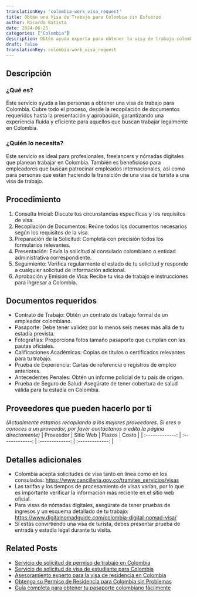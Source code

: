 ```yaml
---
translationKey: 'colombia-work_visa_request'
title: Obtén una Visa de Trabajo para Colombia sin Esfuerzo
author: Ricardo Batista
date: 2024-06-25
categories: ["Colombia"]
description: Obtén ayuda experta para obtener tu visa de trabajo colombiana. Proceso sin complicaciones, maximizando tus posibilidades de aprobación.
draft: false
translationKey: colombia-work_visa_request
---
```


## Descripción
### ¿Qué es?
Este servicio ayuda a las personas a obtener una visa de trabajo para Colombia. Cubre todo el proceso, desde la recopilación de documentos requeridos hasta la presentación y aprobación, garantizando una experiencia fluida y eficiente para aquellos que buscan trabajar legalmente en Colombia.

### ¿Quién lo necesita?
Este servicio es ideal para profesionales, freelancers y nómadas digitales que planean trabajar en Colombia. También es beneficioso para empleadores que buscan patrocinar empleados internacionales, así como para personas que están haciendo la transición de una visa de turista a una visa de trabajo.

## Procedimiento

1. Consulta Inicial: Discute tus circunstancias específicas y los requisitos de visa.
2. Recopilación de Documentos: Reúne todos los documentos necesarios según los requisitos de la visa.
3. Preparación de la Solicitud: Completa con precisión todos los formularios relevantes.
4. Presentación: Envía la solicitud al consulado colombiano o entidad administrativa correspondiente.
5. Seguimiento: Verifica regularmente el estado de tu solicitud y responde a cualquier solicitud de información adicional.
6. Aprobación y Emisión de Visa: Recibe tu visa de trabajo e instrucciones para ingresar a Colombia.

## Documentos requeridos

- Contrato de Trabajo: Obtén un contrato de trabajo formal de un empleador colombiano.
- Pasaporte: Debe tener validez por lo menos seis meses más allá de tu estadía prevista.
- Fotografías: Proporciona fotos tamaño pasaporte que cumplan con las pautas oficiales.
- Calificaciones Académicas: Copias de títulos o certificados relevantes para tu trabajo.
- Prueba de Experiencia: Cartas de referencia o registros de empleo anteriores.
- Antecedentes Penales: Obtén un informe policial de tu país de origen.
- Prueba de Seguro de Salud: Asegúrate de tener cobertura de salud válida para tu estadía en Colombia.

## Proveedores que pueden hacerlo por ti
_(Actualmente estamos recopilando a los mejores proveedores. Si eres o conoces a un proveedor, por favor contáctanos o edita la página directamente)_
| Proveedor       |     Sitio Web     |     Plazos    |       Costo      |
| :-------------: | :-------------: |  :-------------: | :-------------: |

## Detalles adicionales

- Colombia acepta solicitudes de visa tanto en línea como en los consulados: https://www.cancilleria.gov.co/tramites_servicios/visas
- Las tarifas y los tiempos de procesamiento de visas varían, por lo que es importante verificar la información más reciente en el sitio web oficial.
- Para visas de nómadas digitales, asegúrate de tener pruebas de ingresos y un esquema detallado de tu trabajo: https://www.digitalnomadguide.com/colombia-digital-nomad-visa/
- Si estás convirtiendo una visa de turista, debes presentar prueba de entrada y estadía legal durante tu visita.


## Related Posts

- [Servicio de solicitud de permiso de trabajo en Colombia](https://tramitit.com/es/guides/colombia/solicitud_de_permiso_de_trabajo/)
- [Servicio de solicitud de visa de estudiante para Colombia](https://tramitit.com/es/guides/colombia/solicitud_de_visa_de_estudiante/)
- [Asesoramiento experto para la visa de residencia en Colombia](https://tramitit.com/es/guides/colombia/solicitud_de_visa_de_residencia/)
- [Obtenga su Permiso de Residencia para Colombia sin Problemas](https://tramitit.com/es/guides/colombia/permiso_de_residencia/)
- [Guía completa para obtener tu pasaporte colombiano fácilmente](https://tramitit.com/es/guides/colombia/pasaporte_colombiano/)